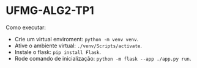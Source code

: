 # UFMG-ALG2-TP1

Como executar:
   * Crie um virtual enviroment: `python -m venv venv`.
   * Ative o ambiente virtual: `./venv/Scripts/activate`.
   * Instale o flask: `pip install Flask`.
   * Rode comando de inicialização: `python -m flask --app ./app.py run`.
